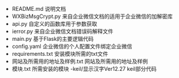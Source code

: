 - README.md 说明文档
- WXBizMsgCrypt.py 来自企业微信文档的适用于企业微信的加解密库
- api.py 自定义的函数库用于参数获取
- ierror.py 来自企业微信文档错误码解释文件
- main.py 基于Flask的主要逻辑代码
- config.yaml 企业微信的个人配置文件绑定企业微信
- requirements.txt 安装模块所需的txt文件
- 网站及所需用的地址及样例.txt 网站及所需用的地址及样例
- 模块.txt 所需安装的模块
-keil/显示汉字Ver12.27  keil部分代码
